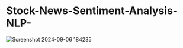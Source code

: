 # Stock-News-Sentiment-Analysis-NLP-


![Screenshot 2024-09-06 184235](https://github.com/user-attachments/assets/d75cc7d0-471e-4d8f-9a54-009ab41c3364)
